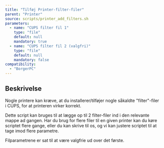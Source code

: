 ```yaml
---
title: "Tilføj Printer-filter-filer"
parent: "Printer"
source: scripts/printer_add_filters.sh
parameters:
  - name: "CUPS filter fil 1"
    type: "file"
    default: null
    mandatory: true
  - name: "CUPS filter fil 2 (valgfri)"
    type: "file"
    default: null
    mandatory: false
compatibility:
  - "BorgerPC"
---
```


## Beskrivelse
Nogle printere kan kræve, at du installerer/tilføjer nogle såkaldte "filter"-filer i CUPS, for at printeren virker korrekt.

Dette script kan bruges til at lægge op til 2 filter-filer ind i den relevante mappe ad gangen. Har du brug for flere filer til en given printer kan du køre scriptet flere gange, eller du kan skrive til os, og vi kan justere scriptet til at tage imod flere parametre.

Filparametrene er sat til at være valgfrie ud over det første.